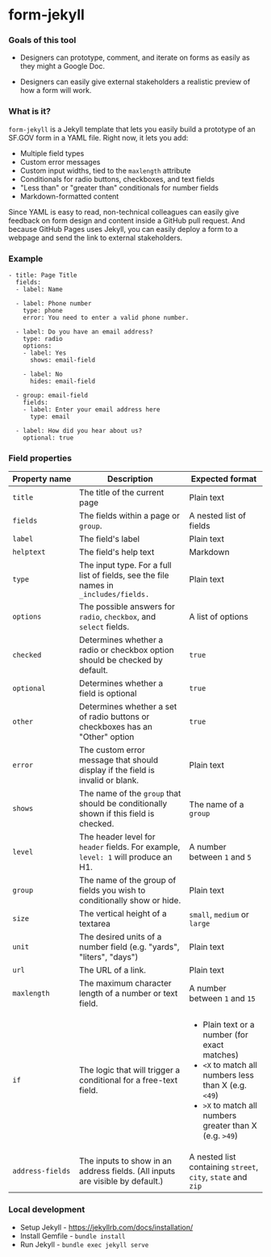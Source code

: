 # form-jekyll

### Goals of this tool

- Designers can prototype, comment, and iterate on forms as easily as they might a Google Doc.

- Designers can easily give external stakeholders a realistic preview of how a form will work.

### What is it?

`form-jekyll` is a Jekyll template that lets you easily build a prototype of an SF.GOV form in a YAML file. Right now, it lets you add:

- Multiple field types
- Custom error messages
- Custom input widths, tied to the `maxlength` attribute
- Conditionals for radio buttons, checkboxes, and text fields
- "Less than" or "greater than" conditionals for number fields
- Markdown-formatted content


Since YAML is easy to read, non-technical colleagues can easily give feedback on form design and content inside a GitHub pull request. And because GitHub Pages uses Jekyll, you can easily deploy a form to a webpage and send the link to external stakeholders.

### Example

```
- title: Page Title
  fields:
  - label: Name

  - label: Phone number
    type: phone
    error: You need to enter a valid phone number.

  - label: Do you have an email address?
    type: radio
    options:
    - label: Yes
      shows: email-field

    - label: No
      hides: email-field

  - group: email-field
    fields:
    - label: Enter your email address here
      type: email

  - label: How did you hear about us?
    optional: true
```

### Field properties

| Property&nbsp;name   | Description                                                                           | Expected format       |
|----------|---------------------------------------------------------------------------------------|-----------------------|
| `title` | The title of the current page | Plain text |
| `fields` | The fields within a page or `group`. | A nested list of fields |
| `label`    | The field's label                                                                     | Plain text            |
| `helptext` | The field's help text                                                                 | Markdown |
| `type`     | The input type. For a full list of fields, see the file names in `_includes/fields.`  | Plain text            |
| `options`  | The possible answers for `radio`, `checkbox`, and `select` fields.                    | A list of options     |
| `checked`  | Determines whether a radio or checkbox option should be checked by default.            | `true`                |
| `optional` | Determines whether a field is optional                                                | `true`                |
| `other` | Determines whether a set of radio buttons or checkboxes has an "Other" option | `true` |
| `error`    | The custom error message that should display if the field is invalid or blank.        | Plain text            |
| `shows`    | The name of the `group` that should be conditionally shown if this field is checked.  | The name of a `group` |
| `level`    |  The header level for `header` fields. For example, `level: 1` will produce an H1. | A number between `1` and `5`|
| `group` | The name of the group of fields you wish to conditionally show or hide. | Plain text |
| `size` | The vertical height of a textarea | `small`, `medium` or `large` |
| `unit` | The desired units of a number field (e.g. "yards", "liters", "days") | Plain text |
| `url` | The URL of a link. | Plain text |
| `maxlength` | The maximum character length of a number or text field. | A number between `1` and `15` |
| `if` | The logic that will trigger a conditional for a free-text field. | <ul><li markdown="1">Plain text or a number (for exact matches)</li><li markdown="1">`<X` to match all numbers less than X (e.g. `<49`)</li><li markdown="1">`>X` to match all numbers greater than X (e.g. `>49`)</li> |
| `address-fields` | The inputs to show in an address fields. (All inputs are visible by default.) | A nested list containing `street`, `city`, `state` and `zip` |




### Local development

- Setup Jekyll - https://jekyllrb.com/docs/installation/
- Install Gemfile - `bundle install`
- Run Jekyll - `bundle exec jekyll serve`